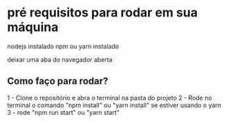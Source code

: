 # pré requisitos para rodar em sua máquina

nodejs instalado 
npm ou yarn instalado

deixar uma aba do navegador aberta

## Como faço para rodar?

1 - Clone o repositório e abra o terminal na pasta do projeto
2 - Rode no terminal o comando "npm install" ou "yarn install" se estiver usando o yarn
3 - rode "npm run start" ou "yarn start"

